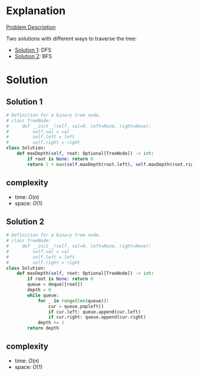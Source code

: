 # Explanation

[Problem Description](https://leetcode.com/problems/maximum-depth-of-binary-tree/)

Two solutions with different ways to traverse the tree:

- [Solution 1](#solution-1): DFS
- [Solution 2](#solution-2): BFS

# Solution

## Solution 1

```python
# Definition for a binary tree node.
# class TreeNode:
#     def __init__(self, val=0, left=None, right=None):
#         self.val = val
#         self.left = left
#         self.right = right
class Solution:
    def maxDepth(self, root: Optional[TreeNode]) -> int:
        if root is None: return 0
        return 1 + max(self.maxDepth(root.left), self.maxDepth(root.right))
```

## complexity

- time: $O(n)$
- space: $O(1)$

## Solution 2

```python
# Definition for a binary tree node.
# class TreeNode:
#     def __init__(self, val=0, left=None, right=None):
#         self.val = val
#         self.left = left
#         self.right = right
class Solution:
    def maxDepth(self, root: Optional[TreeNode]) -> int:
        if root is None: return 0
        queue = deque([root])
        depth = 0
        while queue:
            for _ in range(len(queue)):
                cur = queue.popleft()
                if cur.left: queue.append(cur.left)
                if cur.right: queue.append(cur.right)
            depth += 1
        return depth
```

## complexity

- time: $O(n)$
- space: $O(1)$
